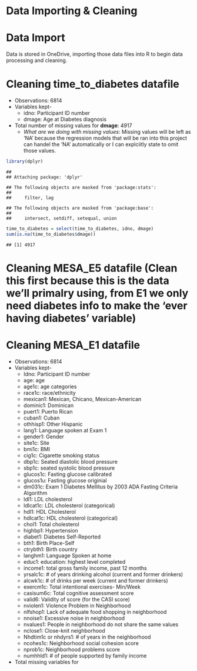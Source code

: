 Data Importing & Cleaning
================

# Data Import

Data is stored in OneDrive, importing those data files into R to begin
data processing and cleaning.

# Cleaning time_to_diabetes datafile

- Observations: 6814  
- Variables kept-
  - idno: Participant ID number  
  - dmage: Age at Diabetes diagnosis
- Total number of missing values for **dmage**: 4917
  - *What are we doing with missing values*: Missing values will be left
    as ‘NA’ because the regression models that will be ran into this
    project can handel the ‘NA’ automatically or I can explciitly state
    to omit those values.

``` r
library(dplyr)
```

    ## 
    ## Attaching package: 'dplyr'

    ## The following objects are masked from 'package:stats':
    ## 
    ##     filter, lag

    ## The following objects are masked from 'package:base':
    ## 
    ##     intersect, setdiff, setequal, union

``` r
time_to_diabetes = select(time_to_diabetes, idno, dmage)
sum(is.na(time_to_diabetes$dmage))
```

    ## [1] 4917

# Cleaning MESA_E5 datafile (Clean this first because this is the data we’ll primalry using, from E1 we only need diabetes info to make the ‘ever having diabetes’ variable)

# Cleaning MESA_E1 datafile

- Observations: 6814
- Variables kept-
  - Idno: Participant ID number
  - age: age
  - age1c: age categories
  - race1c: race/ethnicity
  - mexican1: Mexican, Chicano, Mexican-American
  - dominic1: Dominican
  - puert1: Puerto Rican
  - cuban1: Cuban
  - othhisp1: Other Hispanic
  - lang1: Language spoken at Exam 1
  - gender1: Gender
  - site1c: Site
  - bmi1c: BMI
  - cig1c: Cigarette smoking status
  - dbp1c: Seated diastolic blood pressure
  - sbp1c: seated systolic blood pressure
  - glucos1c: Fasting glucose calibrated
  - glucos1u: Fasting glucose originial
  - dm031c: Exam 1 Diabetes Mellitus by 2003 ADA Fasting Criteria
    Algorithm
  - ldl1: LDL cholesterol
  - ldlcat1c: LDL cholesterol (categorical)
  - hdl1: HDL Cholesterol
  - hdlcat1c: HDL cholesterol (categorical)
  - chol1: Total cholesterol
  - highbp1: Hypertension
  - diabet1: Diabetes Self-Reported
  - bth1: Birth Place-Self
  - ctrybth1: Birth country
  - langhm1: Language Spoken at home
  - educ1: education: highest level completed
  - income1: total gross family income, past 12 months
  - yrsalc1c: \# of years drinking alcohol (current and former drinkers)
  - alcwk1c: \# of drinks per week (current and former drinkers)
  - exercm1c: Total intentional exercises- Min/Week
  - casisum6c: Total cognitive assessment score
  - valid6: Validity of score (for the CASI score)
  - nviolen1: Violence Problem in Neighborhood
  - nlfshop1: Lack of adequate food shopping in neighborhood
  - nnoise1: Excessive noise in neighborhood
  - nvalues1: People in neighborhood do not share the same values
  - nclose1: Close-knit neighborhood
  - Nhdtim1c or nhdyrs1: \# of years in the neighborhood
  - ncohes1c: Neighborhood social cohesion score
  - nprob1c: Neighborhood problems score
  - numhhld1: \# of people supported by family income
- Total missing variables for
